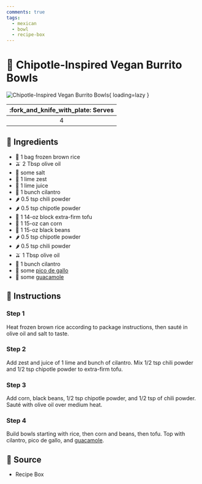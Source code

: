```yaml
---
comments: true
tags:
  - mexican
  - bowl
  - recipe-box
---
```

# :green_salad: Chipotle-Inspired Vegan Burrito Bowls

![Chipotle-Inspired Vegan Burrito Bowls][1]{ loading=lazy }

| :fork_and_knife_with_plate: Serves |
|:----------------------------------:|
| 4 |

## :salt: Ingredients

- :rice: 1 bag frozen brown rice
- :olive: 2 Tbsp olive oil
- :salt: some salt
- :lemon: 1 lime zest
- :lemon: 1 lime juice
- :herb: 1 bunch cilantro
- :hot_pepper: 0.5 tsp chili powder
- :hot_pepper: 0.5 tsp chipotle powder
- :custard: 1 14-oz block extra-firm tofu
- :corn: 1 15-oz can corn
- :canned_food: 1 15-oz black beans
- :hot_pepper: 0.5 tsp chipotle powder
- :hot_pepper: 0.5 tsp chili powder
- :olive: 1 Tbsp olive oil
- :herb: 1 bunch cilantro
- :tomato: some [pico de gallo][2]
- :avocado: some [guacamole][3]

## :pencil: Instructions

### Step 1

Heat frozen brown rice according to package instructions, then sauté in olive oil and salt to taste.

### Step 2

Add zest and juice of 1 lime and bunch of cilantro. Mix 1/2 tsp chili powder and 1/2 tsp chipotle powder to extra-firm
tofu.

### Step 3

Add corn, black beans, 1/2 tsp chipotle powder, and 1/2 tsp of chili powder. Sauté with olive oil over medium heat.

### Step 4

Build bowls starting with rice, then corn and beans, then tofu. Top with cilantro, pico de gallo, and [guacamole][3].

## :link: Source

- Recipe Box

[1]: <../assets/images/chipotle-inspired-vegan-burrito-bowls.jpg>
[2]: <../sauces-and-dressings/salsa-fresca-(pico-de-gallo).md>
[3]: <./guacamole.md>
